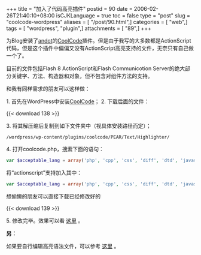 +++
title = "加入了代码高亮插件"
postid = 90
date = 2006-02-26T21:40:10+08:00
isCJKLanguage = true
toc = false
type = "post"
slug = "coolcode-wordpress"
aliases = [ "/post/90.html",]
categories = [ "web",]
tags = [ "wordpress", "plugin",]
attachments = [ "89",]
+++


为Blog安装了[andot](http://www.CoolCode.CN)的[CoolCode](http://www.coolcode.cn/?p=26)插件。但是由于我写的大多数都是ActionScript代码，但是这个插件中偏偏又没有ActionScript高亮支持的文件，无奈只有自己做一个了。  

目前的文件包括Flash 8 ActionScript和Flash Communicotion Server的绝大部分关键字、方法、构造器和对象，但不包含对组件方法的支持。

和我有同样需求的朋友可以这样做：

1\.  首先在WordPress中安装[CoolCode](http://www.coolcode.org/?p=26)；
2\.  下载后面的文件：

{{< download 138 >}}

3\.  将其解压缩后复制到如下文件夹中（视具体安装路径而定）；

```
/wordpress/wp-content/plugins/coolcode/PEAR/Text/Highlighter/
```
4\.  打开coolcode.php，搜索下面的语句：

``` php
var $acceptable_lang = array('php', 'cpp', 'css', 'diff', 'dtd', 'javascript', 'html', 'mysql', 'perl', 'python', 'ruby', 'sql', 'xml', 'java');
```

将“actionscript”支持加入其中：

``` php
var $acceptable_lang = array('php', 'cpp', 'css', 'diff', 'dtd', 'javascript', 'actionscript', 'html', 'mysql', 'perl', 'python', 'ruby', 'sql', 'xml', 'java');
```

想偷懒的朋友可以直接下载已经修改好的 

{{< download 139 >}}

5\.  修改完毕。效果可以看 [这里](https://blog.zengrong.net/post/29.html) 。

**另：**

如果要自行编辑高亮语法文件，可以参考 [这里](http://pear.php.net/package/Text_Highlighter) 。

